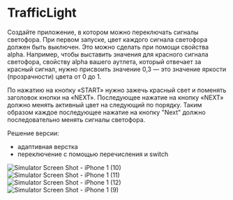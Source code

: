 #  TrafficLight

Создайте приложение, в котором можно переключать сигналы светофора. При первом запуске, цвет каждого сигнала светофора должен быть выключен. Это можно сделать при помощи свойства alpha. Например, чтобы выставить значения для красного сигнала светофора, свойству alpha вашего аутлета, который отвечает за красный сигнал, нужно присвоить значение 0,3 — это значение яркости (прозрачности) цвета от 0 до 1.

По нажатию на кнопку «START» нужно зажечь красный свет и поменять заголовок кнопки на «NEXT». Последующее нажатие на кнопку «NEXT» должно менять активный цвет на следующий по порядку. Таким образом каждое последующее нажатие на кнопку "Next" должно последовательно менять сигналы светофора.

Решение версии:
- адаптивная верстка
- переключение с помощью перечисления и switch
  
![Simulator Screen Shot - iPhone 1 (10)](https://github.com/lsvard/TrafficLightV2/assets/119428549/c5d37cc7-08d0-4f7d-974e-43a7e458dd0c)
![Simulator Screen Shot - iPhone 1 (11)](https://github.com/lsvard/TrafficLightV2/assets/119428549/76487317-3f2a-4522-a723-88d4a8c044cc)
![Simulator Screen Shot - iPhone 1 (12)](https://github.com/lsvard/TrafficLightV2/assets/119428549/74ae7ef2-799d-4c52-b159-75503bcf5bd9)
![Simulator Screen Shot - iPhone 1 (9)](https://github.com/lsvard/TrafficLightV2/assets/119428549/392b9d00-1556-4f5c-8e3e-1a8ff8781d3c)
